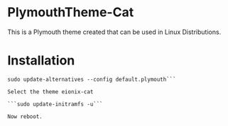 # PlymouthTheme-Cat
This is a Plymouth theme created that can be used in Linux Distributions.

# Installation

```sudo update-alternatives --install /usr/share/plymouth/themes/default.plymouth default.plymouth /usr/share/lib/plymouth/themes/PlymouthTheme-Cat/eionix-cat.plymouth 100
sudo update-alternatives --config default.plymouth```

Select the theme eionix-cat

```sudo update-initramfs -u```

Now reboot.

